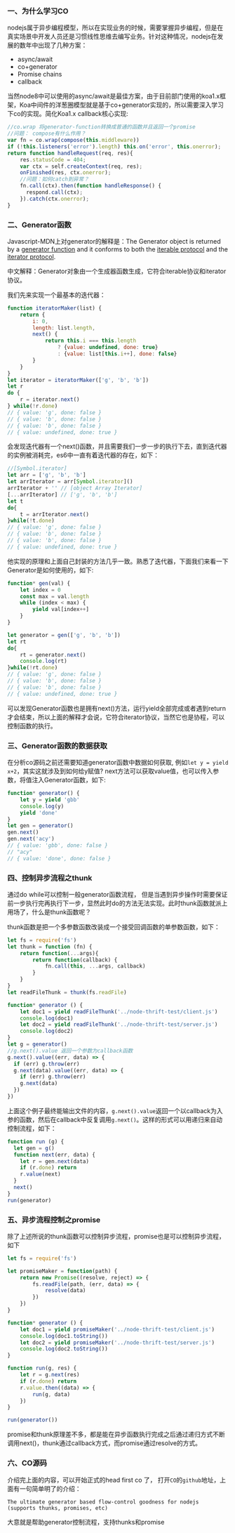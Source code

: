 ### 一、为什么学习CO

nodejs属于异步编程模型，所以在实现业务的时候，需要掌握异步编程，但是在真实场景中开发人员还是习惯线性思维去编写业务。针对这种情况，nodejs在发展的数年中出现了几种方案：

- async/await
- co+generator
- Promise chains
- callback

当然node8中可以使用的async/await是最佳方案，由于目前部门使用的koa1.x框架，Koa中间件的洋葱圈模型就是基于co+generator实现的，所以需要深入学习下co的实现。简化Koa1.x callback核心实现:

```js
//co.wrap 将generator-function转换成普通的函数并且返回一个promise
//问题： compose有什么作用？
var fn = co.wrap(compose(this.middleware))
if (!this.listeners('error').length) this.on('error', this.onerror);
return function handleRequest(req, res){
    res.statusCode = 404;
    var ctx = self.createContext(req, res);
    onFinished(res, ctx.onerror);
    //问题：如何catch到异常？
    fn.call(ctx).then(function handleResponse() {
      respond.call(ctx);
    }).catch(ctx.onerror);
}
```



### 二、Generator函数

Javascript-MDN上对generator的解释是：The Generator object is returned by a [generator function](https://developer.mozilla.org/en-US/docs/Web/JavaScript/Reference/Statements/function*) and it conforms to both the [iterable protocol](https://developer.mozilla.org/en-US/docs/Web/JavaScript/Reference/Iteration_protocols#iterable) and the [iterator protocol](https://developer.mozilla.org/en-US/docs/Web/JavaScript/Reference/Iteration_protocols#iterator).

中文解释：Generator对象由一个生成器函数生成，它符合iterable协议和iterator协议。

我们先来实现一个最基本的迭代器：

```js
function iteratorMaker(list) {
    return {
        i: 0,
        length: list.length,
        next() {
            return this.i === this.length 
                ? {value: undefined, done: true}
                : {value: list[this.i++], done: false}
        }
    }
}
let iterator = iteratorMaker(['g', 'b', 'b'])
let r
do {
    r = iterator.next()
} while(!r.done)
// { value: 'g', done: false }
// { value: 'b', done: false }
// { value: 'b', done: false }
// { value: undefined, done: true }
```

会发现迭代器有一个next()函数，并且需要我们一步一步的执行下去，直到迭代器的实例被消耗完，es6中一直有着迭代器的存在，如下：

```js
//[Symbol.iterator]
let arr = ['g', 'b', 'b']
let arrIterator = arr[Symbol.iterator]()
arrIterator + '' // [object Array Iterator]
[...arrIterator] // ['g', 'b', 'b']
let t
do{
    t = arrIterator.next()
}while(!t.done)
// { value: 'g', done: false }
// { value: 'b', done: false }
// { value: 'b', done: false }
// { value: undefined, done: true }

```

他实现的原理和上面自己封装的方法几乎一致。熟悉了迭代器，下面我们来看一下Generator是如何使用的，如下:

```js
function* gen(val) {
    let index = 0
    const max = val.length
    while (index < max) {
        yield val[index++]
    }
}

let generator = gen(['g', 'b', 'b'])
let rt
do{
    rt = generator.next()
    console.log(rt)
}while(!rt.done)
// { value: 'g', done: false }
// { value: 'b', done: false }
// { value: 'b', done: false }
// { value: undefined, done: true }
```

可以发现Generator函数也是拥有next()方法，运行yield全部完成或者遇到return才会结束，所以上面的解释才会说，它符合iterator协议，当然它也是协程，可以控制函数的执行。

### 三、Generator函数的数据获取

在分析co源码之前还需要知道generator函数中数据如何获取, 例如`let y = yield x+2`，其实这就涉及到如何给y赋值? next方法可以获取value值，也可以传入参数，将值注入Generator函数，如下:

```js
function* generator() {
    let y = yield 'gbb'
    console.log(y)
    yield 'done'
}
let gen = generator()
gen.next()
gen.next('acy')
// { value: 'gbb', done: false }
// "acy"
// { value: 'done', done: false }
```



### 四、控制异步流程之thunk

通过do while可以控制一般generator函数流程， 但是当遇到异步操作时需要保证前一步执行完再执行下一步，显然此时do的方法无法实现。此时thunk函数就派上用场了，什么是thunk函数呢？

thunk函数是把一个多参数函数改装成一个接受回调函数的单参数函数，如下：

```js
let fs = require('fs')
let thunk = function (fn) {
    return function(...args){
        return function(callback) {
            fn.call(this, ...args, callback)
        }
    }
}
let readFileThunk = thunk(fs.readFile)

function* generator () {
  	let doc1 = yield readFileThunk('../node-thrift-test/client.js')
    console.log(doc1)
    let doc2 = yield readFileThunk('../node-thrift-test/server.js')
    console.log(doc2)
}
let g = generator()
//g.next().value 返回一个参数为callback函数
g.next().value((err, data) => {
  if (err) g.throw(err)
  g.next(data).value((err, data) => {
    if (err) g.throw(err)
    g.next(data)
  })
})
```

上面这个例子最终能输出文件的内容，`g.next().value`返回一个以callback为入参的函数，然后在callback中反复调用`g.next()`。这样的形式可以用递归来自动控制流程，如下：

```js
function run (g) {
  let gen = g()
  function next(err, data) {
    let r = gen.next(data)
    if (r.done) return
    r.value(next)
  }
  next()
}
run(generator)
```



### 五、异步流程控制之promise

除了上述所说的thunk函数可以控制异步流程，promise也是可以控制异步流程，如下

```js
let fs = require('fs')

let promiseMaker = function(path) {
    return new Promise((resolve, reject) => {
        fs.readFile(path, (err, data) => {
            resolve(data)
        })
    })
}

function* generator () {
    let doc1 = yield promiseMaker('../node-thrift-test/client.js')
    console.log(doc1.toString())
    let doc2 = yield promiseMaker('../node-thrift-test/server.js')
    console.log(doc2.toString())
}

function run(g, res) {
    let r = g.next(res)
    if (r.done) return
    r.value.then((data) => {
        run(g, data)
    })
}

run(generator())
```

promise和thunk原理差不多，都是能在异步函数执行完成之后通过递归方式不断调用next()，thunk通过callback方式，而promise通过resolve的方式。

### 六、CO源码

介绍完上面的内容，可以开始正式的head first co 了， 打开`CO`的`github`地址，上面有一句简单明了的介绍：

```
The ultimate generator based flow-control goodness for nodejs (supports thunks, promises, etc)
```

大意就是帮助generator控制流程，支持thunks和promise









